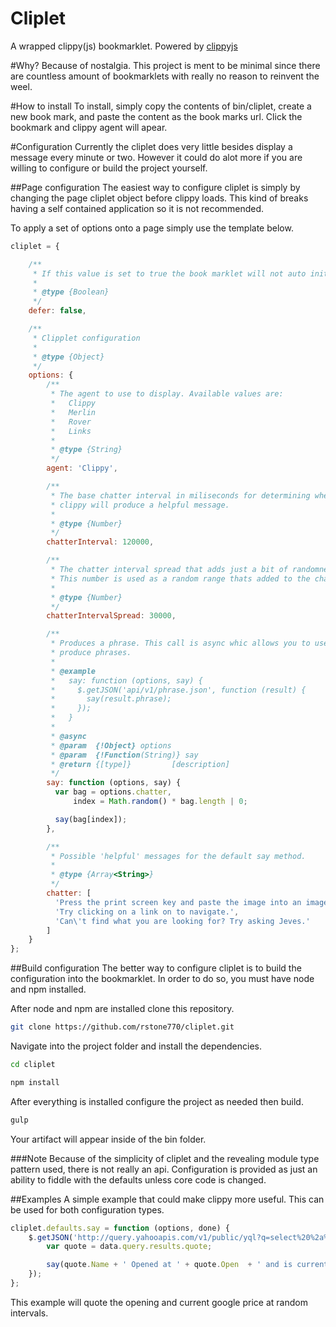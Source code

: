 Cliplet
=======

A wrapped clippy(js) bookmarklet. Powered by [clippyjs](https://github.com/smore-inc/clippy.js)

#Why?
Because of nostalgia. This project is ment to be minimal since there are countless amount of bookmarklets with really no reason to reinvent the weel.

#How to install
To install, simply copy the contents of bin/cliplet, create a new book mark, and paste the content as the book marks url. Click the bookmark and clippy agent will apear.

#Configuration
Currently the cliplet does very little besides display a message every minute or two. However it could do alot more if you are willing to configure or build the project yourself.

##Page configuration
The easiest way to configure cliplet is simply by changing the page cliplet object before clippy loads. This kind of breaks having a self contained application so it is not recommended.

To apply a set of options onto a page simply use the template below.
```javascript
cliplet = {

	/**
	 * If this value is set to true the book marklet will not auto initialize when clicked.
	 *
	 * @type {Boolean}
	 */
	defer: false,

	/**
	 * Clipplet configuration
	 *
	 * @type {Object}
	 */
	options: {
		/**
		 * The agent to use to display. Available values are:
		 *   Clippy
		 *   Merlin
		 *   Rover
		 *   Links
		 * 
		 * @type {String}
		 */
		agent: 'Clippy',

		/**
		 * The base chatter interval in miliseconds for determining when 
		 * clippy will produce a helpful message.
		 * 
		 * @type {Number}
		 */
		chatterInterval: 120000,

		/**
		 * The chatter interval spread that adds just a bit of randomness to clippys alerts.
		 * This number is used as a random range thats added to the chatter interval.
		 * 
		 * @type {Number}
		 */
		chatterIntervalSpread: 30000,

		/**
		 * Produces a phrase. This call is async whic allows you to use 3rd party apis to 
		 * produce phrases.
		 *
		 * @example
		 *   say: function (options, say) {
		 *     $.getJSON('api/v1/phrase.json', function (result) {
		 *       say(result.phrase);
		 *     });
		 *   }
		 *
		 * @async
		 * @param  {!Object} options
		 * @param  {!Function(String)} say
		 * @return {[type]}         [description]
		 */
		say: function (options, say) {
		  var bag = options.chatter,
			  index = Math.random() * bag.length | 0;

		  say(bag[index]);
		},

		/**
		 * Possible 'helpful' messages for the default say method.
		 * 
		 * @type {Array<String>}
		 */
		chatter: [
		  'Press the print screen key and paste the image into an image editor to save your work.',
		  'Try clicking on a link on to navigate.',
		  'Can\'t find what you are looking for? Try asking Jeves.'
		]
	}
};
```

##Build configuration
The better way to configure cliplet is to build the configuration into the bookmarklet. In order to do so, you must have node and npm installed.

After node and npm are installed clone this repository.

```bash
git clone https://github.com/rstone770/cliplet.git
```

Navigate into the project folder and install the dependencies.

```bash
cd cliplet

npm install
```

After everything is installed configure the project as needed then build.
```bash
gulp
```

Your artifact will appear inside of the bin folder.

###Note
Because of the simplicity of cliplet and the revealing module type pattern used, there is not really an api. Configuration is provided as just an ability to fiddle with the defaults unless core code is changed.

##Examples
A simple example that could make clippy more useful. This can be used for both configuration types.
```javascript
cliplet.defaults.say = function (options, done) {
	$.getJSON('http://query.yahooapis.com/v1/public/yql?q=select%20%2a%20from%20yahoo.finance.quotes%20where%20symbol%20in%20%28%22GOOG%22%29&env=store://datatables.org/alltableswithkeys&format=json', function (data) {
		var quote = data.query.results.quote;

		say(quote.Name + ' Opened at ' + quote.Open  + ' and is currently at ' + quote.Ask); 
	});
};
```

This example will quote the opening and current google price at random intervals.